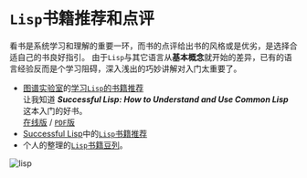 `Lisp`书籍推荐和点评
====================

看书是系统学习和理解的重要一环，而书的点评给出书的风格或是优劣，是选择合适自己的书良好指引。
由于`Lisp`与其它语言从**基本概念**就开始的差异，已有的语言经验反而是个学习阻碍，深入浅出的巧妙讲解对入门太重要了。

- [图谱实验室](http://blog.sina.com.cn/tupulab)的[学习`Lisp`的书籍推荐](recommend-lisp-books.md)     
    让我知道 **_Successful Lisp: How to Understand and Use Common Lisp_** 这本入门的好书。  
    [在线版](http://psg.com/~dlamkins/sl/contents.html) / [`PDF`版](http://ebixio.com/online_docs/SuccessfulLisp.pdf)
- [Successful Lisp](http://book.douban.com/subject/1456905/)中的[`Lisp`书籍推荐](suggestions4further-reading-in-successful-lisp.md)
- 个人的整理的[`Lisp`书籍豆列](http://www.douban.com/doulist/40854103/)。

![lisp](lisp.png)
